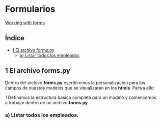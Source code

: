 # Formularios

[Working with forms](https://docs.djangoproject.com/en/5.1/topics/forms/)

## Índice

* [1 El archivo forms.py](#1-El-archivo-forms.py)
  * [a) Listar todos los empleados](#a-Listar-todos-los-empleados)


## 1 El archivo forms.py

Dentro del archivo **forms.py** escribiremos la personalización para los campos de nuestos modelos que se visualizaran en los **htmls**. Parwa ello:

1 Definamos la estructura basica completa para un modelo y comencemos a trabajar dentro de un archivo **forms.py**


### a) Listar todos los empleados.
